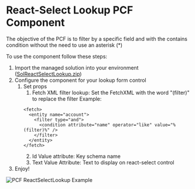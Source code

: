 # React-Select Lookup PCF Component

The objective of the PCF is to filter by a specific field and with the contains condition without the need to use an asterisk (*)

To use the component follow these steps:
1. Import the managed solution into your environment ([SolReactSelectLookup.zip](https://github.com/DarkDye/PCF.ReactSelectLookup/files/8680535/SolReactSelectLookup.zip))
2. Configure the component for your lookup form control
   1. Set props
      1. Fetch XML filter lookup: Set the FetchXML with the word "(filter)" to replace the filter
      Example:
      ```
      <fetch>
        <entity name="account">
          <filter type="and">
            <condition attribute="name" operator="like" value="%(filter)%" />
          </filter>
        </entity>
      </fetch>
      ```
      2. Id Value attribute: Key schema name
      3. Text Value Attribute: Text to display on react-select control
3. Enjoy!


![PCF ReactSelectLookup Example](https://user-images.githubusercontent.com/18213577/168109408-3ab25cd8-2899-4a0e-8d66-fa8935e05c8b.gif)

